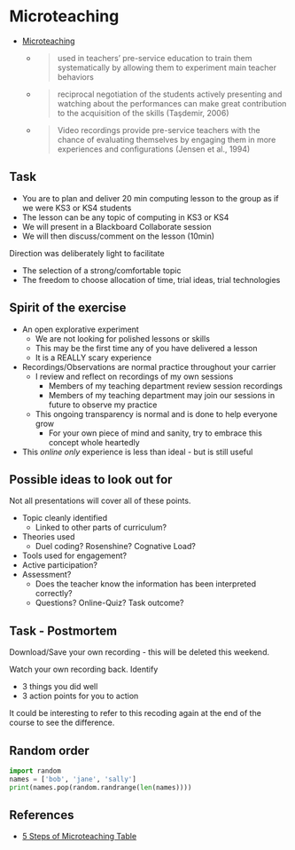 Microteaching
=============

* [Microteaching](https://en.wikipedia.org/wiki/Microteaching)
    * > used in teachers’ pre-service education to train them systematically by allowing them to experiment main teacher behaviors
    * > reciprocal negotiation of the students actively presenting and watching about the performances can make great contribution to the acquisition of the skills (Taşdemir, 2006)
    * > Video recordings provide pre-service teachers with the chance of evaluating themselves by engaging them in more experiences and configurations (Jensen et al., 1994)


Task
----

* You are to plan and deliver 20 min computing lesson to the group as if we were KS3 or KS4 students
* The lesson can be any topic of computing in KS3 or KS4
* We will present in a Blackboard Collaborate session
* We will then discuss/comment on the lesson (10min)

Direction was deliberately light to facilitate
* The selection of a strong/comfortable topic
* The freedom to choose allocation of time, trial ideas, trial technologies


Spirit of the exercise
----------------------

* An open explorative experiment
    * We are not looking for polished lessons or skills
    * This may be the first time any of you have delivered a lesson
    * It is a REALLY scary experience
* Recordings/Observations are normal practice throughout your carrier
    * I review and reflect on recordings of my own sessions
        * Members of my teaching department review session recordings
        * Members of my teaching department may join our sessions in future to observe my practice
    * This ongoing transparency is normal and is done to help everyone grow
        * For your own piece of mind and sanity, try to embrace this concept whole heartedly
* This _online only_ experience is less than ideal - but is still useful


Possible ideas to look out for
------------------------------

Not all presentations will cover all of these points.

* Topic cleanly identified
    * Linked to other parts of curriculum?
* Theories used
    * Duel coding? Rosenshine? Cognative Load?
* Tools used for engagement?
* Active participation?
* Assessment?
    * Does the teacher know the information has been interpreted correctly?
    * Questions? Online-Quiz? Task outcome?


Task - Postmortem
-----------------

Download/Save your own recording - this will be deleted this weekend.

Watch your own recording back.
Identify
* 3 things you did well
* 3 action points for you to action

It could be interesting to refer to this recoding again at the end of the course to see the difference.


Random order
------------

```python
import random
names = ['bob', 'jane', 'sally']
print(names.pop(random.randrange(len(names))))
```



References
----------

* [5 Steps of Microteaching Table](https://www.researchgate.net/figure/Five-Steps-of-Microteaching_tbl2_322683823)
